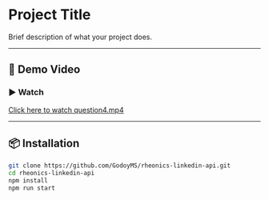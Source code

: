 # Project Title

Brief description of what your project does.

---

## 🎥 Demo Video

### ▶️ Watch 
[Click here to watch question4.mp4](https://rheonics-dashboard.vercel.app/question4.mp4)


---



## 📦 Installation

```bash
git clone https://github.com/GodoyMS/rheonics-linkedin-api.git
cd rheonics-linkedin-api
npm install
npm run start